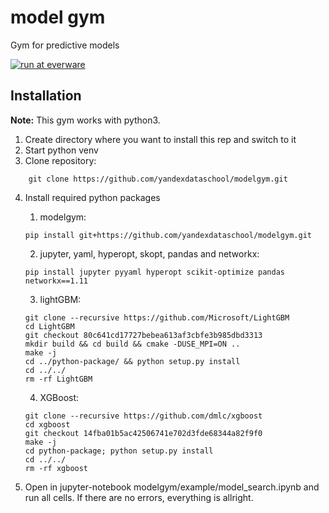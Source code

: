 # model gym
Gym for predictive models

[![run at everware](https://img.shields.io/badge/run%20me-@everware-blue.svg?style=flat)](https://everware.ysda.yandex.net/hub/oauth_login?repourl=https://github.com/yandexdataschool/modelgym)


## Installation
**Note:** This gym works with python3.
1. Create directory where you want to install this rep and switch to it
2. Start python venv
3. Clone repository:
```
    git clone https://github.com/yandexdataschool/modelgym.git
```
4. Install required python packages
    1. modelgym:
	```
	pip install git+https://github.com/yandexdataschool/modelgym.git
	```

    2. jupyter, yaml, hyperopt, skopt, pandas and networkx:

	```
	pip install jupyter pyyaml hyperopt scikit-optimize pandas networkx==1.11
	```

    3. lightGBM:
	```
	git clone --recursive https://github.com/Microsoft/LightGBM
	cd LightGBM
	git checkout 80c641cd17727bebea613af3cbfe3b985dbd3313
	mkdir build && cd build && cmake -DUSE_MPI=ON ..
	make -j
	cd ../python-package/ && python setup.py install
	cd ../../
	rm -rf LightGBM
	```

    4. XGBoost:
	```
	git clone --recursive https://github.com/dmlc/xgboost
	cd xgboost
	git checkout 14fba01b5ac42506741e702d3fde68344a82f9f0
	make -j
	cd python-package; python setup.py install
	cd ../../
	rm -rf xgboost
	```
5. Open in jupyter-notebook modelgym/example/model\_search.ipynb and run all cells. If there are no errors, everything is allright.
